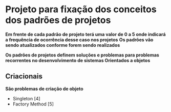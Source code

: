 # Projeto para fixação dos conceitos dos padrões de projetos
__Em frente de cada padrão de projeto terá uma valor de 0 a 5 onde indicará a frequência de ocorrência desse caso nos projetos__
__**Os padrões vão sendo atualizados conforme forem sendo realizados**__

**Os padrões de projetos definem soluções e problemas para problemas recorrentes no desenvolvimento de sistemas Orientados a objetos**

## Criacionais
**São problemas de criação de objeto**
- Singleton [4]
- Factory Method [5]